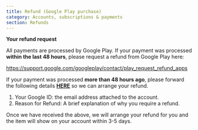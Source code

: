 ```yaml
---
title: Refund (Google Play purchase)
category: Accounts, subscriptions & payments
section: Refunds 
---
```

**Your refund request**

All payments are processed by Google Play. If your payment was processed **within the last 48 hours**, please request a refund from Google Play here:

<https://support.google.com/googleplay/contact/play_request_refund_apps>

If your payment was processed **more than 48 hours ago**, please forward the following details **[HERE](https://help.studycat.com/hc/en-gb/requests/new)** so we can arrange your refund.

1. Your Google ID: the email address attached to the account.
2. Reason for Refund: A brief explanation of why you require a refund.

Once we have received the above, we will arrange your refund for you and the item will show on your account within 3-5 days.